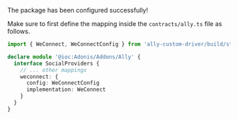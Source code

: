 The package has been configured successfully!

Make sure to first define the mapping inside the `contracts/ally.ts` file as follows.

```ts
import { WeConnect, WeConnectConfig } from 'ally-custom-driver/build/standalone'

declare module '@ioc:Adonis/Addons/Ally' {
  interface SocialProviders {
    // ... other mappings
    weconnect: {
      config: WeConnectConfig
      implementation: WeConnect
    }
  }
}
```

